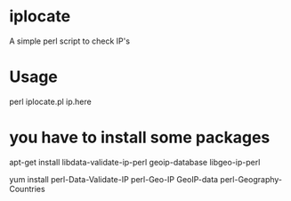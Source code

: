 # iplocate
 A simple perl script to check IP's

# Usage

perl iplocate.pl ip.here

# you have to install some packages

apt-get install libdata-validate-ip-perl geoip-database libgeo-ip-perl


yum install perl-Data-Validate-IP perl-Geo-IP GeoIP-data perl-Geography-Countries

